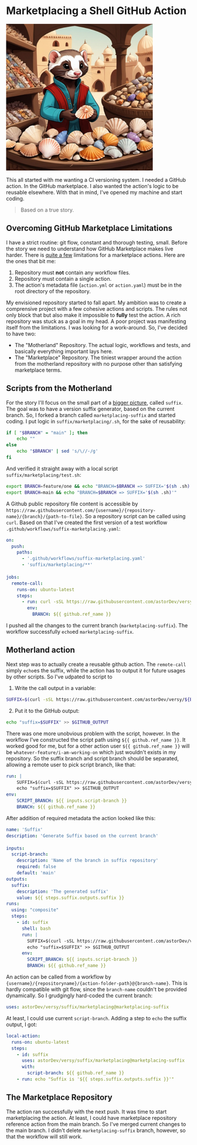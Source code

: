 # Marketplacing a Shell GitHub Action

<img src="./ferret-in-bazaar.jpeg" width="400"/>

This all started with me wanting a CI versioning system. I needed a GitHub action. In the GitHub marketplace. I also wanted the action's logic to be reusable elsewhere. With that in mind, I've opened my machine and start coding.

> Based on a true story.

## Overcoming GitHub Marketplace Limitations

I have a strict routine: git flow, constant and thorough testing, small.  Before the story we need to understand how GitHub Marketplace makes live harder. There is [quite a few](https://docs.github.com/en/actions/creating-actions/publishing-actions-in-github-marketplace#about-publishing-actions) limitations for a marketplace actions. Here are the ones that bit me:

1. Repository must **not** contain any workflow files.
2. Repository must contain a single action.
3. The action's metadata file (`action.yml` or `action.yaml`) must be in the root directory of the repository.

My envisioned repository started to fall apart. My ambition was to create a comprensive project with a few cohesive actions and scripts. The rules not only block that but also make it impossible to **fully** test the action. A rich repository was stuck as a goal in my head. A poor project was manifesting itself from the limitations. I was looking for a work-around. So, I've decided to have two:

- The "Motherland" Repository. The actual logic, workflows and tests, and basically everything important lays here.
- The "Marketplace" Repository. The tiniest wrapper around the action from the motherland repository with no purpose other than satisfying marketplace terms.

## Scripts from the Motherland

For the story I'll focus on the small part of a [bigger picture](https://github.com/astorDev/versy), called `suffix`. The goal was to have a version suffix generator, based on the current branch.
So, I forked a branch called `marketplacing-suffix` and started coding. I put logic in `suffix/marketplacing/.sh`, for the sake of reusability:

```sh
if [ "$BRANCH" = "main" ]; then
    echo ""
else
    echo "$BRANCH" | sed 's/\//-/g'
fi
```

And verified it straight away with a local script `suffix/marketplacing/test.sh`:

```sh
export BRANCH=feature/one && echo "BRANCH=$BRANCH => SUFFIX='$(sh .sh)'"
export BRANCH=main && echo "BRANCH=$BRANCH => SUFFIX='$(sh .sh)'"
```

A Github public repository file content is accessible by `https://raw.githubusercontent.com/{username}/{repository-name}/{branch}/{path-to-file}`. So a repository script can be called using `curl`. Based on that I've created the first version of a test workflow `.github/workflows/suffix-marketplacing.yaml`:

```yaml
on:
  push:
    paths:
      - '.github/workflows/suffix-marketplacing.yaml'
      - 'suffix/marketplacing/**'

jobs:
  remote-call:
    runs-on: ubuntu-latest
    steps:
      - run: curl -sSL https://raw.githubusercontent.com/astorDev/versy/$BRANCH/suffix/marketplacing/.sh | sh
        env:
          BRANCH: ${{ github.ref_name }}
```

I pushed all the changes to the current branch (`marketplacing-suffix`). The workflow successfully `echo`ed `marketplacing-suffix`.

## Motherland action

Next step was to actually create a reusable github action. The `remote-call` simply `echo`es the suffix, while the action has to output it for future usages by other scripts. So I've udpated to script to

1. Write the call output in a variable:

```sh
SUFFIX=$(curl -sSL https://raw.githubusercontent.com/astorDev/versy/${BRANCH}/suffix/marketplacing/.sh | sh)
```

2. Put it to the GitHub output:

```sh
echo "suffix=$SUFFIX" >> $GITHUB_OUTPUT
```

There was one more unobvious problem with the script, however. In the workflow I've constructed the script path using `${{ github.ref_name }}`. It worked good for me, but for a other action user `${{ github.ref_name }}` will be `whatever-feature/i-am-working-on` which just wouldn't exists in my repository. So the suffix branch and script branch should be separated, allowing a remote user to pick script branch, like that:

```yaml
run: | 
    SUFFIX=$(curl -sSL https://raw.githubusercontent.com/astorDev/versy/${SCRIPT_BRANCH}/suffix/marketplacing/.sh | sh)
    echo "suffix=$SUFFIX" >> $GITHUB_OUTPUT
env:
    SCRIPT_BRANCH: ${{ inputs.script-branch }}
    BRANCH: ${{ github.ref_name }}
```

After addition of required metadata the action looked like this:

```yaml
name: 'Suffix'
description: 'Generate Suffix based on the current branch'

inputs:
  script-branch:
    description: 'Name of the branch in suffix repository'
    required: false
    default: 'main'
outputs:
  suffix:
    description: 'The generated suffix'
    value: ${{ steps.suffix.outputs.suffix }}
runs:
  using: "composite"
  steps:
    - id: suffix
      shell: bash
      run: | 
        SUFFIX=$(curl -sSL https://raw.githubusercontent.com/astorDev/versy/${SCRIPT_BRANCH}/suffix/marketplacing/.sh | sh)
        echo "suffix=$SUFFIX" >> $GITHUB_OUTPUT
      env:
        SCRIPT_BRANCH: ${{ inputs.script-branch }}
        BRANCH: ${{ github.ref_name }}
```

An action can be called from a workflow by `{username}/{repositoryname}/{action-folder-path}@{branch-name}`. This is hardly compatible with git flow, since the `branch-name` couldn't be provided dynamically. So I grudgingly hard-coded the current branch:

```yaml
uses: astorDev/versy/suffix/marketplacing@marketplacing-suffix
```

At least, I could use current `script-branch`. Adding a step to `echo` the suffix output, I got:

```yaml
local-action:
  runs-on: ubuntu-latest
  steps:
    - id: suffix 
      uses: astorDev/versy/suffix/marketplacing@marketplacing-suffix
      with:
        script-branch: ${{ github.ref_name }}
    - run: echo "Suffix is '${{ steps.suffix.outputs.suffix }}'"
```

## The Marketplace Repository

The action ran successfully with the next push. It was time to start marketplacing the action. At least, I could have marketplace repository reference action from the main branch. So I've merged current changes to the main branch. I didn't delete `marketplacing-suffix` branch, however, so that the workflow will still work.